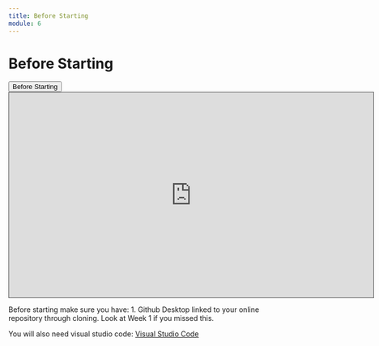 ```yaml
---
title: Before Starting
module: 6
---
```


# Before Starting <br />

<div class="tab">
  <button class="tablinks active" onclick="openTab(event, 'BeforeStarting')">Before Starting</button>
 

</div>
<!-- Tab content -->
<div id="BeforeStarting" class="tabcontent" style="display:block">
<!-- video -->
<iframe src="https://umontana.hosted.panopto.com/Panopto/Pages/Embed.aspx?id=63b5d8aa-2686-476e-aad5-b1140175869b&autoplay=false&offerviewer=false&showtitle=false&showbrand=false&captions=false&interactivity=none" height="405" width="720" style="border: 1px solid #464646;" allowfullscreen allow="autoplay" aria-label="Panopto Embedded Video Player"></iframe>

<p>Before starting make sure you have: 1. Github Desktop linked to your online repository through cloning. Look at Week 1 if you missed this.</p>

<p>You will also need visual studio code: <a href="https://code.visualstudio.com">Visual Studio Code</a></p>
</div>
